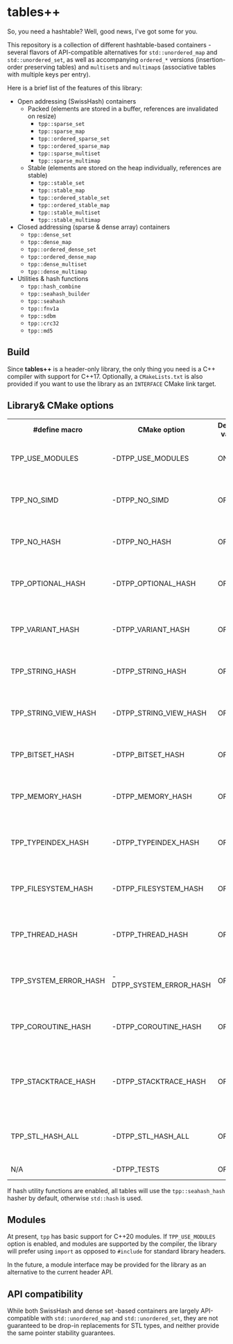 # tables++

So, you need a hashtable? Well, good news, I've got some for you.

This repository is a collection of different hashtable-based containers - several flavors of API-compatible alternatives
for `std::unordered_map` and `std::unordered_set`, as well as accompanying `ordered_*` versions (insertion-order
preserving tables) and `multiset`s and `multimap`s (associative tables with multiple keys per entry).

Here is a brief list of the features of this library:

* Open addressing (SwissHash) containers
    * Packed (elements are stored in a buffer, references are invalidated on resize)
        * `tpp::sparse_set`
        * `tpp::sparse_map`
        * `tpp::ordered_sparse_set`
        * `tpp::ordered_sparse_map`
        * `tpp::sparse_multiset`
        * `tpp::sparse_multimap`
    * Stable (elements are stored on the heap individually, references are stable)
        * `tpp::stable_set`
        * `tpp::stable_map`
        * `tpp::ordered_stable_set`
        * `tpp::ordered_stable_map`
        * `tpp::stable_multiset`
        * `tpp::stable_multimap`
* Closed addressing (sparse & dense array) containers
    * `tpp::dense_set`
    * `tpp::dense_map`
    * `tpp::ordered_dense_set`
    * `tpp::ordered_dense_map`
    * `tpp::dense_multiset`
    * `tpp::dense_multimap`
* Utilities & hash functions
    * `tpp::hash_combine`
    * `tpp::seahash_builder`
    * `tpp::seahash`
    * `tpp::fnv1a`
    * `tpp::sdbm`
    * `tpp::crc32`
    * `tpp::md5`

## Build

Since **tables++** is a header-only library, the only thing you need is a C++ compiler with support for C++17.
Optionally, a `CMakeLists.txt` is also provided if you want to use the library as an `INTERFACE` CMake link target.

## Library& CMake options

<table>
  <tr><th>#define macro</th><th>CMake option</th><th>Default value</th><th>Description</th></tr>
  <tr>
    <td>TPP_USE_MODULES</td>
    <td>-DTPP_USE_MODULES</td>
    <td>ON</td>
    <td>Toggles support for C++20 modules.</td>
  </tr>
  <tr>
    <td>TPP_NO_SIMD</td>
    <td>-DTPP_NO_SIMD</td>
    <td>OFF</td>
    <td>Toggles availability of SIMD optimizations for swiss tables</td>
  </tr>
  <tr>
    <td>TPP_NO_HASH</td>
    <td>-DTPP_NO_HASH</td>
    <td>OFF</td>
    <td>Toggles availability of hash function utilities</td>
  </tr>
  <tr>
    <td>TPP_OPTIONAL_HASH</td>
    <td>-DTPP_OPTIONAL_HASH</td>
    <td>OFF</td>
    <td>Enables hash specializations for the <a href="https://en.cppreference.com/w/cpp/header/optional">&lt;optional&gt;</a> header</td>
  </tr>
  <tr>
    <td>TPP_VARIANT_HASH</td>
    <td>-DTPP_VARIANT_HASH</td>
    <td>OFF</td>
    <td>Enables hash specializations for the <a href="https://en.cppreference.com/w/cpp/header/variant">&lt;variant&gt;</a> header</td>
  </tr>
  <tr>
    <td>TPP_STRING_HASH</td>
    <td>-DTPP_STRING_HASH</td>
    <td>OFF</td>
    <td>Enables hash specializations for the <a href="https://en.cppreference.com/w/cpp/header/string">&lt;string&gt;</a> header</td>
  </tr>
  <tr>
    <td>TPP_STRING_VIEW_HASH</td>
    <td>-DTPP_STRING_VIEW_HASH</td>
    <td>OFF</td>
    <td>Enables hash specializations for the <a href="https://en.cppreference.com/w/cpp/header/string_view">&lt;string_view&gt;</a> header</td>
  </tr>
  <tr>
    <td>TPP_BITSET_HASH</td>
    <td>-DTPP_BITSET_HASH</td>
    <td>OFF</td>
    <td>Enables hash specializations for the <a href="https://en.cppreference.com/w/cpp/header/bitset">&lt;bitset&gt;</a> header</td>
  </tr>
  <tr>
    <td>TPP_MEMORY_HASH</td>
    <td>-DTPP_MEMORY_HASH</td>
    <td>OFF</td>
    <td>Enables hash specializations for the <a href="https://en.cppreference.com/w/cpp/header/memory">&lt;memory&gt;</a> header</td>
  </tr>
  <tr>
    <td>TPP_TYPEINDEX_HASH</td>
    <td>-DTPP_TYPEINDEX_HASH</td>
    <td>OFF</td>
    <td>Enables hash specializations for the <a href="https://en.cppreference.com/w/cpp/header/typeindex">&lt;typeindex&gt;</a> header</td>
  </tr>
  <tr>
    <td>TPP_FILESYSTEM_HASH</td>
    <td>-DTPP_FILESYSTEM_HASH</td>
    <td>OFF</td>
    <td>Enables hash specializations for the <a href="https://en.cppreference.com/w/cpp/header/filesystem">&lt;filesystem&gt;</a> header</td>
  </tr>
  <tr>
    <td>TPP_THREAD_HASH</td>
    <td>-DTPP_THREAD_HASH</td>
    <td>OFF</td>
    <td>Enables hash specializations for the <a href="https://en.cppreference.com/w/cpp/header/thread">&lt;thread&gt;</a> header</td>
  </tr>
  <tr>
    <td>TPP_SYSTEM_ERROR_HASH</td>
    <td>-DTPP_SYSTEM_ERROR_HASH</td>
    <td>OFF</td>
    <td>Enables hash specializations for the <a href="https://en.cppreference.com/w/cpp/header/system_error">&lt;system_error&gt;</a> header</td>
  </tr>
  <tr>
    <td>TPP_COROUTINE_HASH</td>
    <td>-DTPP_COROUTINE_HASH</td>
    <td>OFF</td>
    <td>Enables hash specializations for the <a href="https://en.cppreference.com/w/cpp/header/coroutine">&lt;coroutine&gt;</a> header</td>
  </tr>
  <tr>
    <td>TPP_STACKTRACE_HASH</td>
    <td>-DTPP_STACKTRACE_HASH</td>
    <td>OFF</td>
    <td>Enables hash specializations for the <a href="https://en.cppreference.com/w/cpp/header/stacktrace">&lt;stacktrace&gt;</a> header (requires C++23)</td>
  </tr>
  <tr>
    <td>TPP_STL_HASH_ALL</td>
    <td>-DTPP_STL_HASH_ALL</td>
    <td>OFF</td>
    <td>Enables all STL header specific options described above</td>
  </tr>
  <tr>
    <td>N/A</td>
    <td>-DTPP_TESTS</td>
    <td>OFF</td>
    <td>Enables unit test target</td>
  </tr>
</table>

If hash utility functions are enabled, all tables will use the `tpp::seahash_hash` hasher by default,
otherwise `std::hash` is used.

## Modules

At present, `tpp` has basic support for C++20 modules. If `TPP_USE_MODULES` option is enabled, and modules are supported
by the compiler, the library will prefer using `import` as opposed to `#include` for standard library headers.

In the future, a module interface may be provided for the library as an alternative to the current header API.

## API compatibility

While both SwissHash and dense set -based containers are largely API-compatible with `std::unordered_map`
and `std::unordered_set`, they are not guaranteed to be drop-in replacements for STL types, and neither provide the same
pointer stability guarantees.